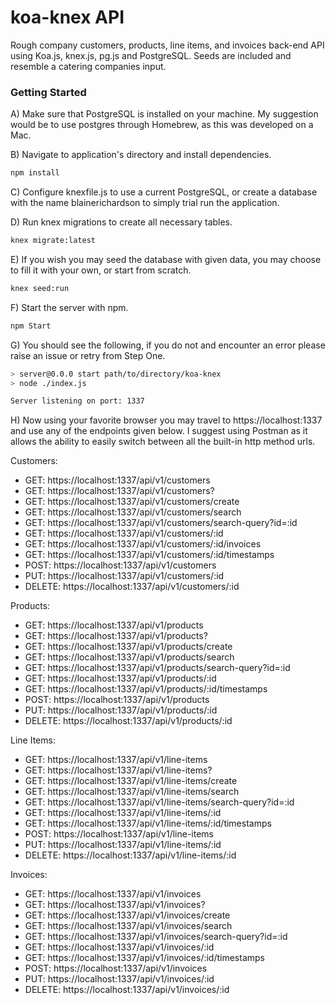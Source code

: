 # koa-knex API

Rough company customers, products, line items, and invoices back-end API using Koa.js, knex.js, pg.js and PostgreSQL. Seeds are included and resemble a catering companies input.

### Getting Started

A) Make sure that PostgreSQL is installed on your machine. My suggestion would be to use postgres through Homebrew, as this was developed on a Mac.

B) Navigate to application's directory and install dependencies.

```bash
npm install
```

C) Configure knexfile.js to use a current PostgreSQL, or create a database with the name blainerichardson to simply trial run the application.

D) Run knex migrations to create all necessary tables.

```bash
knex migrate:latest
```

E) If you wish you may seed the database with given data, you may choose to fill it with your own, or start from scratch.

```bash
knex seed:run
```

F) Start the server with npm.

```bash
npm Start
```
G) You should see the following, if you do not and encounter an error please raise an issue or retry from Step One.

```bash
> server@0.0.0 start path/to/directory/koa-knex
> node ./index.js

Server listening on port: 1337
```

 H) Now using your favorite browser you may travel to https://localhost:1337 and use any of the endpoints given below. I suggest using Postman as it allows the ability to easily switch between all the built-in http method urls.

Customers:

* GET: https://localhost:1337/api/v1/customers
* GET: https://localhost:1337/api/v1/customers?
* GET: https://localhost:1337/api/v1/customers/create
* GET: https://localhost:1337/api/v1/customers/search
* GET: https://localhost:1337/api/v1/customers/search-query?id=:id
* GET: https://localhost:1337/api/v1/customers/:id
* GET: https://localhost:1337/api/v1/customers/:id/invoices
* GET: https://localhost:1337/api/v1/customers/:id/timestamps
* POST: https://localhost:1337/api/v1/customers
* PUT: https://localhost:1337/api/v1/customers/:id
* DELETE: https://localhost:1337/api/v1/customers/:id

Products:

* GET: https://localhost:1337/api/v1/products
* GET: https://localhost:1337/api/v1/products?
* GET: https://localhost:1337/api/v1/products/create
* GET: https://localhost:1337/api/v1/products/search
* GET: https://localhost:1337/api/v1/products/search-query?id=:id
* GET: https://localhost:1337/api/v1/products/:id
* GET: https://localhost:1337/api/v1/products/:id/timestamps
* POST: https://localhost:1337/api/v1/products
* PUT: https://localhost:1337/api/v1/products/:id
* DELETE: https://localhost:1337/api/v1/products/:id

Line Items:

* GET: https://localhost:1337/api/v1/line-items
* GET: https://localhost:1337/api/v1/line-items?
* GET: https://localhost:1337/api/v1/line-items/create
* GET: https://localhost:1337/api/v1/line-items/search
* GET: https://localhost:1337/api/v1/line-items/search-query?id=:id
* GET: https://localhost:1337/api/v1/line-items/:id
* GET: https://localhost:1337/api/v1/line-items/:id/timestamps
* POST: https://localhost:1337/api/v1/line-items
* PUT: https://localhost:1337/api/v1/line-items/:id
* DELETE: https://localhost:1337/api/v1/line-items/:id

Invoices:

* GET: https://localhost:1337/api/v1/invoices
* GET: https://localhost:1337/api/v1/invoices?
* GET: https://localhost:1337/api/v1/invoices/create
* GET: https://localhost:1337/api/v1/invoices/search
* GET: https://localhost:1337/api/v1/invoices/search-query?id=:id
* GET: https://localhost:1337/api/v1/invoices/:id
* GET: https://localhost:1337/api/v1/invoices/:id/timestamps
* POST: https://localhost:1337/api/v1/invoices
* PUT: https://localhost:1337/api/v1/invoices/:id
* DELETE: https://localhost:1337/api/v1/invoices/:id
